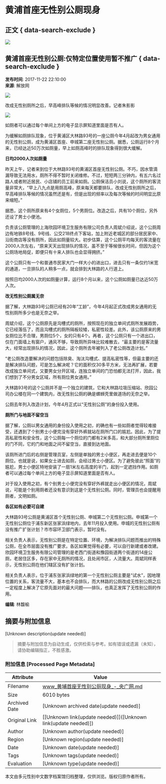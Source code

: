 # 黄浦首座无性别公厕现身

## 正文 { data-search-exclude }


![](http://www.cnr.cn/css2017/logo3.jpg)

## 黄浦首座无性别公厕:仅特定位置使用暂不推广 { data-search-exclude }

**发布时间**: 2017-11-22 22:10:00  
**来源**: 解放网

![](./W020171122800059720309.jpg)

改成无性别厕所之后，早高峰排队等候的情况明显改善。记者朱影影

![](./W020171122800059754440.jpg)

如厕者可以通过每个单间上方的电子显示屏知道里面是否有人。

为缓解如厕排队现象，位于黄浦区大林路93号的一座公厕今年4月起改为男女通用的无性别公厕，成为黄浦区首座、申城第二座无性别公厕。据悉，公厕运行8个月来，已经达近50万次如厕量，早上如厕高峰时的排队现象得到很大缓解。

**日均2000人次如厕量**

昨天上午，记者来到位于大林路93号的黄浦区首座无性别公厕。不巧，因水管滴漏导致无法用水，厕所不得不暂时关闭维修。不过，短短两三分钟内，有五六名过路人或者附近居民、小店铺的员工前来如厕。公厕保洁员小刘说，这个厕所的客流量非常大，“早上八九点是用厕高峰，原来每天都要排队，改成无性别厕所之后，早高峰排队等候的情况虽然还是有，但是出现的频率以及每次等候的时间明显比原来缩短。”

据悉，这个厕所原来有4个女厕位，5个男厕位。改造之后，共有10个厕位，另外还设了男士小便池。

负责该公厕管理的上海欣园环境卫生服务有限公司负责人周斌介绍说，这个公厕周边有地铁8号线、9号线、公交218终点下客站，加上附近老城区的部分居民家中、沿街商店等没有厕所，因此如厕量较大。初步估算，这个公厕平均每天的客流量在2000人次左右，“原来天天出现排队的情况，虽不至于等候很长时间，但因为这个公厕场地局促，即便只有十来人排队也会显得拥挤。”

这个公厕只有一个和普通市民家大门一样大小的进出口，进去只有一条仅约1米宽的通道，一旦排队的人稍多一点，就会排到大林路的人行道上。

按照日均2000人次的如厕量计算，运行8个月以来，这个公厕如厕量已达近50万人次。

**改无性别公厕属无奈**

据了解，大林路93号公厕已经有20年“工龄”，今年4月起正式改成男女通用的无性别厕所多少也是无奈之举。

周斌介绍，这个公厕原先是沟槽式的厕所，按照现在的独立单间式厕所发展趋势，它已经落伍了，而且沟槽式的厕所隔板较矮，私密性较差。此外，该公厕原来的男女厕位比不合理，男厕位5个，女的只有4个。再者，这个公厕只有一个进出口，仅在门面墙上有窗户，通风不够，导致厕所异味比较难散去，“最主要的是客流量大，经常出现排队的情况，因此，这个厕所去年被列入了老公厕改造计划。”

“老公厕改造要解决的问题包括除臭、淘汰沟槽式、提高私密性等，但最主要的还是解决排队问题，可是怎么解决呢？它的面积仅30多平方米，无法再扩展，若要改成独立单间式，又要男女分开区域，连独立单间的门恐怕都无法打开，因此，我们想到了不分男女区域，所有厕位男女通用。”

大林路93号的这个公厕并不是一个独立的建筑，它和大林路垃圾压缩站、欣园公司办公楼在同一个建筑内，改无性别公厕的确是螺蛳壳里做道场的无奈之举。

公厕去年列入改造计划，今年4月正式以“无性别公厕”的身份投入使用。

**厕所门与地面不留空当**

据了解，公厕以男女通用的身份投入使用之初，的确也有一些如厕者觉得较难接受，还遇到了个别男士小便完没有穿好外裤就站在厕所门口的尴尬。因此，为了提高私密性和安全性，这个公厕每一个厕位的门都有2米多高，和大部分厕所里厕位的门不同，它的门和地面之间不留空当，直接到达地面。

该厕所进门后的右侧是管理员室，左侧是单独的男士小便区，再走进去便是10个厕位。也就是说，如果女士进去如厕，会经过男士小便区。为了避免彼此“照面”的尴尬，男士小便区特地安装了一扇1米左右高度的半门，起到一定遮挡作用。如厕者可以通过每个单间上方的电子显示屏知道里面是否有人。

对于投入使用之初，有个别男士小便完没有穿好外裤就走出小便区的情况，周斌说，可能是个别用厕者还没有意识到这是个无性别公厕。同时，管理员也会提醒用厕者，文明如厕。

**各区如有必要可自建**

大林路93号公厕是黄浦区首个无性别公厕、申城第二个无性别公厕。申城第一个无性别公厕位于浦东新区张家浜绿地内，去年11月投入使用。申城的无性别公厕有没有推广扩张计划？市市容环卫部门表示，暂时没有。

相关负责人表示，无性别公厕是在特定位置、环境，为解决排队问题而推出的特殊公厕，在全市层面没有推广要求，各区如果觉得有必要，可以自行新建或者改建。欣园环境卫生服务有限公司管理的是老西门街道和豫园街道两个街道的14座公厕，老居住区多，存在家中无厕所的情况，且处闹市区，人流量大。周斌同样表示，无性别公厕在他们辖区没有扩张计划。

相关负责人表示，位于浦东张家浜绿地的第一个无性别公厕主要是“试水”，因地理位置的关系，客流量不大，基本也不会排队，而大林路的公厕改成无性别公厕之后一定程度上解决了它原先面对的最大问题——排队，也真正发挥了无性别公厕的作用。

**编辑**: 林馥榆
<!-- tcd_original_link http://www.cnr.cn/shanghai/shzx/ms/20171122/t20171122_524036063.shtml -->


## 摘要与附加信息

<!-- tcd_abstract -->
[Unknown description(update needed)]
<!-- tcd_abstract_end -->

> 摘要与附加信息为自动生成，仅供检索与参考。如有错误或遗漏（未知），请协助编辑指正，不胜感激。

### 附加信息 [Processed Page Metadata]

| Attribute       | Value                                  |
|-----------------|----------------------------------------|
| Filename        | www_黄埔首座无性别公厕现身_-_央广网.md                             |
| Size            | 6010 bytes                           |
| Archived Date   | [Unknown archived date(update needed)]                             |
| Original Link   | [[Unknown link(update needed)]]([Unknown link(update needed)])                       |
| Author          | [Unknown author(update needed)]                               |
| Region          | [Unknown region(update needed)]                               |
| Date            | [Unknown date(update needed)]                                 |
| Tags            | [Unknown tags(update needed)]                                 |
| Evaluation            | [Unknown type(update needed)]                                 |
<!-- tcd_table_end -->

本文由多元性别中文数字档案馆归档整理，仅供浏览。版权归原作者所有。
